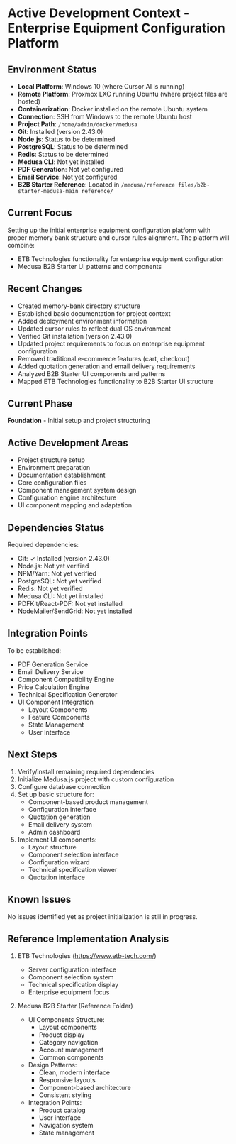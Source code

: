 # Active Development Context - Enterprise Equipment Configuration Platform

## Environment Status
- **Local Platform**: Windows 10 (where Cursor AI is running)
- **Remote Platform**: Proxmox LXC running Ubuntu (where project files are hosted)
- **Containerization**: Docker installed on the remote Ubuntu system
- **Connection**: SSH from Windows to the remote Ubuntu host
- **Project Path**: `/home/admin/docker/medusa`
- **Git**: Installed (version 2.43.0)
- **Node.js**: Status to be determined
- **PostgreSQL**: Status to be determined
- **Redis**: Status to be determined
- **Medusa CLI**: Not yet installed
- **PDF Generation**: Not yet configured
- **Email Service**: Not yet configured
- **B2B Starter Reference**: Located in `/medusa/reference files/b2b-starter-medusa-main reference/`

## Current Focus
Setting up the initial enterprise equipment configuration platform with proper memory bank structure and cursor rules alignment. The platform will combine:
- ETB Technologies functionality for enterprise equipment configuration
- Medusa B2B Starter UI patterns and components

## Recent Changes
- Created memory-bank directory structure
- Established basic documentation for project context
- Added deployment environment information
- Updated cursor rules to reflect dual OS environment
- Verified Git installation (version 2.43.0)
- Updated project requirements to focus on enterprise equipment configuration
- Removed traditional e-commerce features (cart, checkout)
- Added quotation generation and email delivery requirements
- Analyzed B2B Starter UI components and patterns
- Mapped ETB Technologies functionality to B2B Starter UI structure

## Current Phase
**Foundation** - Initial setup and project structuring

## Active Development Areas
- Project structure setup
- Environment preparation
- Documentation establishment
- Core configuration files
- Component management system design
- Configuration engine architecture
- UI component mapping and adaptation

## Dependencies Status
Required dependencies:
- Git: ✓ Installed (version 2.43.0)
- Node.js: Not yet verified
- NPM/Yarn: Not yet verified
- PostgreSQL: Not yet verified
- Redis: Not yet verified
- Medusa CLI: Not yet installed
- PDFKit/React-PDF: Not yet installed
- NodeMailer/SendGrid: Not yet installed

## Integration Points
To be established:
- PDF Generation Service
- Email Delivery Service
- Component Compatibility Engine
- Price Calculation Engine
- Technical Specification Generator
- UI Component Integration
  - Layout Components
  - Feature Components
  - State Management
  - User Interface

## Next Steps
1. Verify/install remaining required dependencies
2. Initialize Medusa.js project with custom configuration
3. Configure database connection
4. Set up basic structure for:
   - Component-based product management
   - Configuration interface
   - Quotation generation
   - Email delivery system
   - Admin dashboard
5. Implement UI components:
   - Layout structure
   - Component selection interface
   - Configuration wizard
   - Technical specification viewer
   - Quotation interface

## Known Issues
No issues identified yet as project initialization is still in progress.

## Reference Implementation Analysis
1. ETB Technologies (https://www.etb-tech.com/)
   - Server configuration interface
   - Component selection system
   - Technical specification display
   - Enterprise equipment focus

2. Medusa B2B Starter (Reference Folder)
   - UI Components Structure:
     - Layout components
     - Product display
     - Category navigation
     - Account management
     - Common components
   - Design Patterns:
     - Clean, modern interface
     - Responsive layouts
     - Component-based architecture
     - Consistent styling
   - Integration Points:
     - Product catalog
     - User interface
     - Navigation system
     - State management 